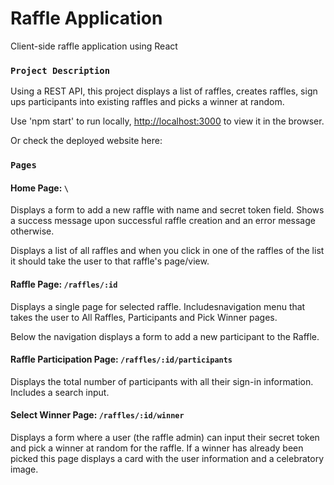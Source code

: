 # Raffle Application

Client-side raffle application using React

### `Project Description`

Using a REST API, this project displays a list of raffles, creates raffles, sign ups participants into existing raffles and picks a winner at random.

Use 'npm start' to run locally, [http://localhost:3000](http://localhost:3000) to view it in the browser.

Or check the deployed website here:

### `Pages`

#### Home Page: ```\```

Displays a form to add a new raffle with name and secret token field. Shows a success message upon successful raffle creation and an error message otherwise.

Displays a list of all raffles and when you click in one of the raffles of the list it should take the user to that raffle's page/view.

#### Raffle Page: ```/raffles/:id```

Displays a single page for selected raffle. Includesnavigation menu that takes the user to All Raffles, Participants and Pick Winner pages.

Below the navigation displays a form to add a new participant to the Raffle. 

#### Raffle Participation Page: ```/raffles/:id/participants```

Displays the total number of participants with all their sign-in information. Includes a search input.


#### Select Winner Page: ```/raffles/:id/winner```

Displays a form where a user (the raffle admin) can input their secret token and pick a winner at random for the raffle. If a winner has already been picked this page displays a card with the user information and a celebratory image.

